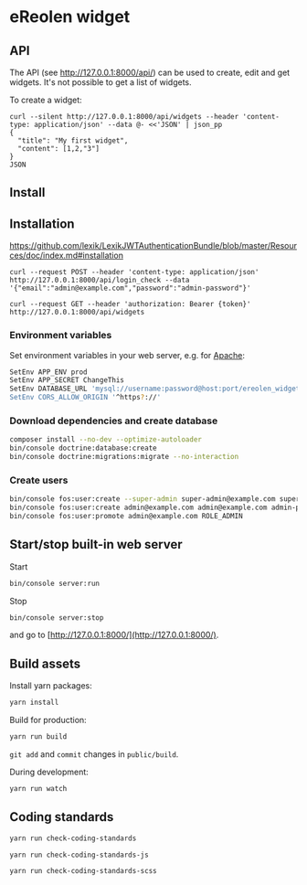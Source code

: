 # eReolen widget

## API

The API (see http://127.0.0.1:8000/api/) can be used to create, edit
and get widgets. It's not possible to get a list of widgets.

To create a widget:

```
curl --silent http://127.0.0.1:8000/api/widgets --header 'content-type: application/json' --data @- <<'JSON' | json_pp
{
  "title": "My first widget",
  "content": [1,2,"3"]
}
JSON
```

## Install

## Installation

https://github.com/lexik/LexikJWTAuthenticationBundle/blob/master/Resources/doc/index.md#installation

```
curl --request POST --header 'content-type: application/json' http://127.0.0.1:8000/api/login_check --data '{"email":"admin@example.com","password":"admin-password"}'
```

```
curl --request GET --header 'authorization: Bearer {token}' http://127.0.0.1:8000/api/widgets
```

### Environment variables

Set environment variables in your web server, e.g. for [Apache](https://httpd.apache.org/docs/2.4/mod/mod_env.html#setenv):

```sh
SetEnv APP_ENV prod
SetEnv APP_SECRET ChangeThis
SetEnv DATABASE_URL 'mysql://username:password@host:port/ereolen_widget
SetEnv CORS_ALLOW_ORIGIN '^https?://'
```

### Download dependencies and create database

```sh
composer install --no-dev --optimize-autoloader
bin/console doctrine:database:create
bin/console doctrine:migrations:migrate --no-interaction
```

### Create users

```sh
bin/console fos:user:create --super-admin super-admin@example.com super-admin@example.com super-admin-password
bin/console fos:user:create admin@example.com admin@example.com admin-password
bin/console fos:user:promote admin@example.com ROLE_ADMIN
```

## Start/stop built-in web server

Start

```sh
bin/console server:run
```

Stop

```sh
bin/console server:stop
```

and go to [http://127.0.0.1:8000/](http://127.0.0.1:8000/).

## Build assets

Install yarn packages:

```sh
yarn install
```

Build for production:

```sh
yarn run build
```

`git add` and `commit` changes in `public/build`.

During development:

```sh
yarn run watch
```

## Coding standards

```sh
yarn run check-coding-standards
```

```sh
yarn run check-coding-standards-js
```

```sh
yarn run check-coding-standards-scss
```
